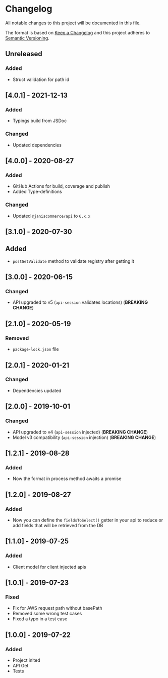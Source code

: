 # Changelog

All notable changes to this project will be documented in this file.

The format is based on [Keep a Changelog](http://keepachangelog.com/en/1.0.0/)
and this project adheres to [Semantic Versioning](http://semver.org/spec/v2.0.0.html).

## Unreleased
### Added
- Struct validation for path id

## [4.0.1] - 2021-12-13
### Added
- Typings build from JSDoc

### Changed
- Updated dependencies

## [4.0.0] - 2020-08-27
### Added
- GitHub Actions for build, coverage and publish
- Added Type-definitions

### Changed
- Updated `@janiscommerce/api` to `6.x.x`

## [3.1.0] - 2020-07-30
## Added
- `postGetValidate` method to validate registry after getting it

## [3.0.0] - 2020-06-15
### Changed
- API upgraded to v5 (`api-session` validates locations) (**BREAKING CHANGE**)

## [2.1.0] - 2020-05-19
### Removed
- `package-lock.json` file

## [2.0.1] - 2020-01-21
### Changed
- Dependencies updated

## [2.0.0] - 2019-10-01
### Changed
- API upgraded to v4 (`api-session` injected) (**BREAKING CHANGE**)
- Model v3 compatibility (`api-session` injection) (**BREAKING CHANGE**)

## [1.2.1] - 2019-08-28
### Added
- Now the format in process method awaits a promise

## [1.2.0] - 2019-08-27
### Added
- Now you can define the `fieldsToSelect()` getter in your api to reduce or add fields that will be retrieved from the DB

## [1.1.0] - 2019-07-25
### Added
- Client model for client injected apis

## [1.0.1] - 2019-07-23
### Fixed
- Fix for AWS request path without basePath
- Removed some wrong test cases
- Fixed a typo in a test case

## [1.0.0] - 2019-07-22
### Added
- Project inited
- API Get
- Tests
